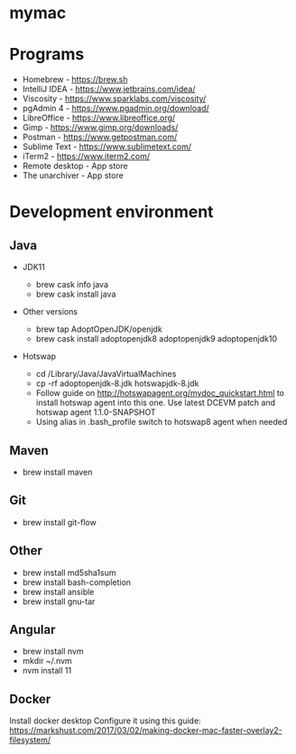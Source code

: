 # mymac

# Programs

* Homebrew - https://brew.sh
* IntelliJ IDEA - https://www.jetbrains.com/idea/
* Viscosity - https://www.sparklabs.com/viscosity/
* pgAdmin 4 - https://www.pgadmin.org/download/
* LibreOffice - https://www.libreoffice.org/
* Gimp - https://www.gimp.org/downloads/
* Postman - https://www.getpostman.com/
* Sublime Text - https://www.sublimetext.com/
* iTerm2 - https://www.iterm2.com/
* Remote desktop - App store
* The unarchiver - App store

# Development environment

## Java
* JDK11
  * brew cask info java
  * brew cask install java
  
* Other versions
  * brew tap AdoptOpenJDK/openjdk
  * brew cask install adoptopenjdk8 adoptopenjdk9 adoptopenjdk10

* Hotswap
  * cd /Library/Java/JavaVirtualMachines
  * cp -rf adoptopenjdk-8.jdk hotswapjdk-8.jdk
  * Follow guide on http://hotswapagent.org/mydoc_quickstart.html to install hotswap agent into this one. Use latest DCEVM patch and hotswap agent 1.1.0-SNAPSHOT
  * Using alias in .bash_profile switch to hotswap8 agent when needed


## Maven
* brew install maven

## Git
* brew install git-flow

## Other
* brew install md5sha1sum
* brew install bash-completion
* brew install ansible
* brew install gnu-tar

## Angular
* brew install nvm
* mkdir ~/.nvm
* nvm install 11

## Docker
Install docker desktop
Configure it using this guide: https://markshust.com/2017/03/02/making-docker-mac-faster-overlay2-filesystem/

